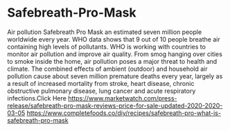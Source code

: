 # Safebreath-Pro-Mask
Air pollution Safebreath Pro Mask an estimated seven million people worldwide every year. WHO data shows that 9 out of 10 people breathe air containing high levels of pollutants. WHO is working with countries to monitor air pollution and improve air quality. From smog hanging over cities to smoke inside the home, air pollution poses a major threat to health and climate. The combined effects of ambient (outdoor) and household air pollution cause about seven million premature deaths every year, largely as a result of increased mortality from stroke, heart disease, chronic obstructive pulmonary disease, lung cancer and acute respiratory infections.Click Here https://www.marketwatch.com/press-release/safebreath-pro-mask-reviews-price-for-sale-updated-2020-2020-03-05   https://www.completefoods.co/diy/recipes/safebreath-pro-what-is-safebreath-pro-mask
